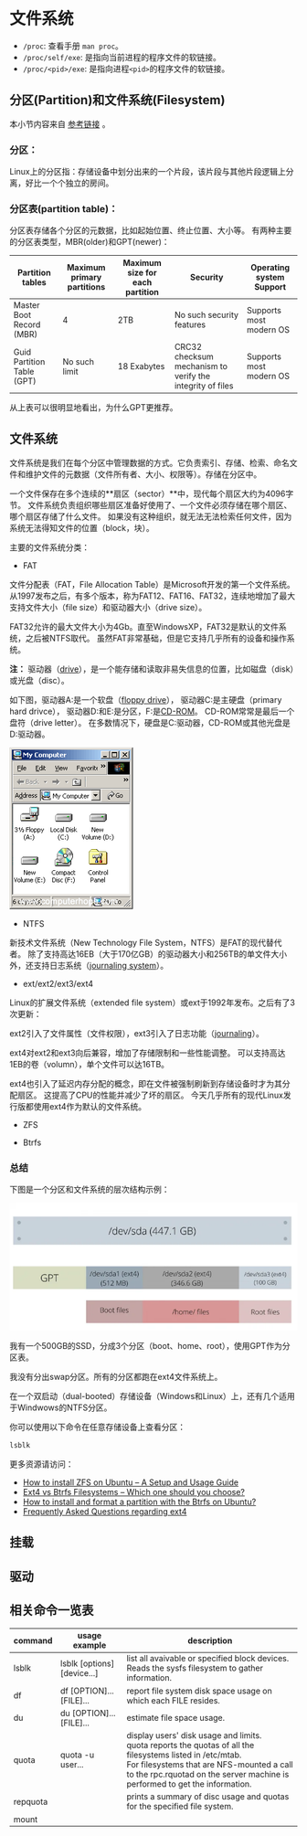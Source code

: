 # 文件系统

* `/proc`: 查看手册 `man proc`。
* `/proc/self/exe`: 是指向当前进程的程序文件的软链接。
* `/proc/<pid>/exe`: 是指向进程`<pid>`的程序文件的软链接。


## 分区(Partition)和文件系统(Filesystem)

本小节内容来自 [参考链接](https://www.linuxfordevices.com/tutorials/linux/partitions-and-filesystems) 。

### 分区：

Linux上的分区指：存储设备中划分出来的一个片段，该片段与其他片段逻辑上分离，好比一个个独立的房间。

### 分区表(partition table)：

分区表存储各个分区的元数据，比如起始位置、终止位置、大小等。
有两种主要的分区表类型，MBR(older)和GPT(newer)：

| Partition tables           | Maximum primary partitions | Maximum size for each partition | Security                                                  | Operating system Support |
|----------------------------|----------------------------|---------------------------------|-----------------------------------------------------------|--------------------------|
| Master Boot Record (MBR)   | 4                          | 2TB                             | No such security features                                 | Supports most modern OS  |
| Guid Partition Table (GPT) | No such limit              | 18 Exabytes                     | CRC32 checksum mechanism to verify the integrity of files | Supports most modern OS  |

从上表可以很明显地看出，为什么GPT更推荐。

## 文件系统

文件系统是我们在每个分区中管理数据的方式。它负责索引、存储、检索、命名文件和维护文件的元数据（文件所有者、大小、权限等）。存储在分区中。

一个文件保存在多个连续的**扇区（sector）**中，现代每个扇区大约为4096字节。
文件系统负责组织哪些扇区准备好使用了、一个文件必须存储在哪个扇区、哪个扇区存储了什么文件。
如果没有这种组织，就无法无法检索任何文件，因为系统无法得知文件的位置（block，块）。

主要的文件系统分类：

* FAT

文件分配表（FAT，File Allocation Table）是Microsoft开发的第一个文件系统。
从1997发布之后，有多个版本，称为FAT12、FAT16、FAT32，连续地增加了最大支持文件大小（file size）和驱动器大小（drive size）。

FAT32允许的最大文件大小为4Gb。直至WindowsXP，FAT32是默认的文件系统，之后被NTFS取代。
虽然FAT非常基础，但是它支持几乎所有的设备和操作系统。

**注：** 驱动器（[drive](https://www.computerhope.com/jargon/d/drive.htm)），是一个能存储和读取非易失信息的位置，比如磁盘（disk）或光盘（disc）。

如下图，驱动器A:是一个软盘（[floppy drive](https://www.computerhope.com/jargon/f/fdd.htm)），
驱动器C:是主硬盘（primary hard drivce），
驱动器D:和E:是分区，F:是[CD-ROM](https://www.computerhope.com/jargon/c/cdrom.htm)。
CD-ROM常常是最后一个盘符（drive letter）。
在多数情况下，硬盘是C:驱动器，CD-ROM或其他光盘是D:驱动器。

![驱动器示例](img/my-compu-drive.webp "驱动器示例图")

* NTFS

新技术文件系统（New Technology File System，NTFS）是FAT的现代替代者。
除了支持高达16EB（大于170亿GB）的驱动器大小和256TB的单文件大小外，还支持日志系统（[journaling system](https://en.wikipedia.org/wiki/Journaling_file_system)）。

* ext/ext2/ext3/ext4

Linux的扩展文件系统（extended file system）或ext于1992年发布。之后有了3次更新：

ext2引入了文件属性（文件权限），ext3引入了日志功能（[journaling](https://en.wikipedia.org/wiki/Journaling_file_system)）。

ext4对ext2和ext3向后兼容，增加了存储限制和一些性能调整。
可以支持高达1EB的卷（volumn），单个文件可以达16TB。

ext4也引入了延迟内存分配的概念，即在文件被强制刷新到存储设备时才为其分配扇区。
这提高了CPU的性能并减少了坏的扇区。
今天几乎所有的现代Linux发行版都使用ext4作为默认的文件系统。

* ZFS

* Btrfs

### 总结

下图是一个分区和文件系统的层次结构示例：

![分区和文件系统的层次结构示例图](img/Example-of-partition-and-filesystem1-768x340.png.webp "分区和文件系统的层次结构示例图")

我有一个500GB的SSD，分成3个分区（boot、home、root），使用GPT作为分区表。

我没有分出swap分区。所有的分区都跑在ext4文件系统上。

在一个双启动（dual-booted）存储设备（Windows和Linux）上，还有几个适用于Windwows的NTFS分区。

你可以使用以下命令在任意存储设备上查看分区：

```bash
lsblk
```

更多资源请访问：

* [How to install ZFS on Ubuntu – A Setup and Usage Guide](https://www.linuxfordevices.com/tutorials/ubuntu/install-zfs-on-ubuntu)
* [Ext4 vs Btrfs Filesystems – Which one should you choose?](https://www.linuxfordevices.com/tutorials/linux/ext4-vs-btrfs-filesystem)
* [How to install and format a partition with the Btrfs on Ubuntu?](https://www.linuxfordevices.com/tutorials/linux/btrfs-on-ubuntu)
* [Frequently Asked Questions regarding ext4](https://ext4.wiki.kernel.org/index.php/Frequently_Asked_Questions)

## 挂载
## 驱动


## 相关命令一览表

| command  | usage example               | description                                                                                                                                                                                                                                   |
|----------|-----------------------------|-----------------------------------------------------------------------------------------------------------------------------------------------------------------------------------------------------------------------------------------------|
| lsblk    | lsblk [options] [device...] | list all avaivable or specified block devices.<br>Reads the sysfs filesystem to gather information.                                                                                                                                           |
| df       | df [OPTION]... [FILE]...    | report file system disk space usage on which each FILE resides.                                                                                                                                                                               |
| du       | du [OPTION]... [FILE]...    | estimate file space usage.                                                                                                                                                                                                                    |
| quota    | quota -u user...            | display users' disk usage and limits. <br>quota reports  the quotas of all the filesystems listed in /etc/mtab. <br>For filesystems that are NFS-mounted a call to the rpc.rquotad on the server machine is performed to get the information. |
| repquota |                             | prints a summary of disc usage and quotas for the specified file system.                                                                                                                                                                      |
| mount    |                             |                                                                                                                                                                                                                                               |